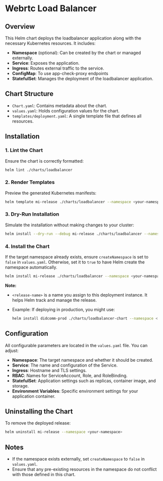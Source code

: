 # Webrtc Load Balancer

## Overview

This Helm chart deploys the loadbalancer application along with the necessary Kubernetes resources. It includes:

- **Namespace** (optional): Can be created by the chart or managed externally.
- **Service**: Exposes the application.
- **Ingress**: Routes external traffic to the service.
- **ConfigMap**: To use app-check-proxy endpoints
- **StatefulSet**: Manages the deployment of the loadbalancer application.

## Chart Structure

- `Chart.yaml`: Contains metadata about the chart.
- `values.yaml`: Holds configuration values for the chart.
- `templates/deployment.yaml`: A single template file that defines all resources.

## Installation

### 1. Lint the Chart

Ensure the chart is correctly formatted:

```bash
helm lint ./charts/loadbalancer
```

### 2. Render Templates

Preview the generated Kubernetes manifests:

```bash
helm template mi-release ./charts/loadbalancer --namespace <your-namespace>
```

### 3. Dry-Run Installation

Simulate the installation without making changes to your cluster:

```bash
helm install --dry-run --debug mi-release ./charts/loadbalancer --namespace <your-namespace>
```

### 4. Install the Chart

If the target namespace already exists, ensure `createNamespace` is set to `false` in `values.yaml`. Otherwise, set it to `true` to have Helm create the namespace automatically.

```bash
helm install mi-release ./charts/loadbalancer --namespace <your-namespace>
```

**Note:**  

- `<release-name>` is a name you assign to this deployment instance. It helps Helm track and manage the release.  
- Example: If deploying in production, you might use:

  ```bash
  helm install didcomm-prod ./charts/loadbalancer-chart --namespace <your-namespace-prod>
  ```

## Configuration

All configurable parameters are located in the `values.yaml` file. You can adjust:

- **Namespace**: The target namespace and whether it should be created.
- **Service**: The name and configuration of the Service.
- **Ingress**: Hostname and TLS settings.
- **RBAC**: Names for ServiceAccount, Role, and RoleBinding.
- **StatefulSet**: Application settings such as replicas, container image, and storage.
- **Environment Variables**: Specific environment settings for your application container.

## Uninstalling the Chart

To remove the deployed release:

```bash
helm uninstall mi-release --namespace <your-namespace>
```

## Notes

- If the namespace exists externally, set `createNamespace` to `false` in `values.yaml`.
- Ensure that any pre-existing resources in the namespace do not conflict with those defined in this chart.